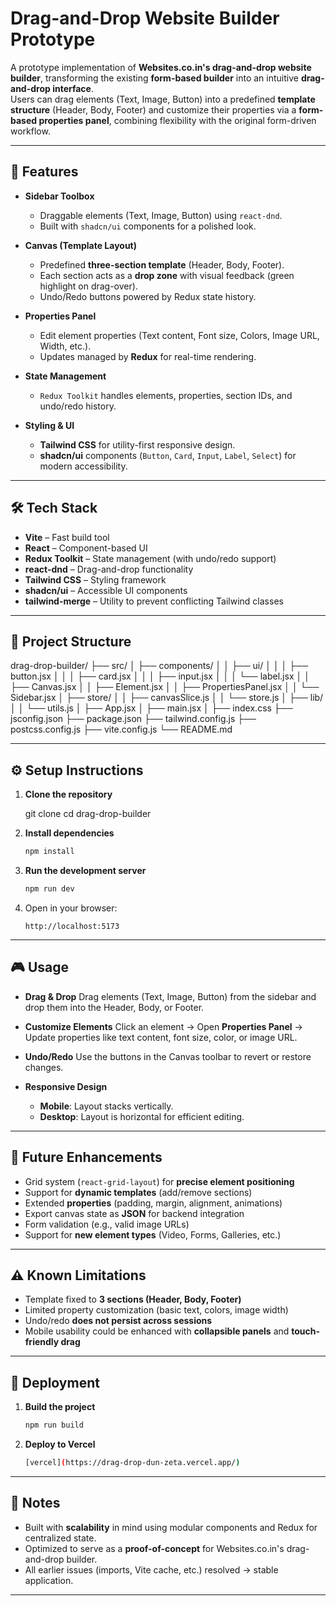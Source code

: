# Drag-and-Drop Website Builder Prototype

A prototype implementation of **Websites.co.in's drag-and-drop website builder**, transforming the existing **form-based builder** into an intuitive **drag-and-drop interface**.  
Users can drag elements (Text, Image, Button) into a predefined **template structure** (Header, Body, Footer) and customize their properties via a **form-based properties panel**, combining flexibility with the original form-driven workflow.

---

## 🚀 Features

- **Sidebar Toolbox**  
  - Draggable elements (Text, Image, Button) using `react-dnd`.  
  - Built with `shadcn/ui` components for a polished look.

- **Canvas (Template Layout)**  
  - Predefined **three-section template** (Header, Body, Footer).  
  - Each section acts as a **drop zone** with visual feedback (green highlight on drag-over).  
  - Undo/Redo buttons powered by Redux state history.

- **Properties Panel**  
  - Edit element properties (Text content, Font size, Colors, Image URL, Width, etc.).  
  - Updates managed by **Redux** for real-time rendering.

- **State Management**  
  - `Redux Toolkit` handles elements, properties, section IDs, and undo/redo history.  

- **Styling & UI**  
  - **Tailwind CSS** for utility-first responsive design.  
  - **shadcn/ui** components (`Button`, `Card`, `Input`, `Label`, `Select`) for modern accessibility.  

---

## 🛠️ Tech Stack

- **Vite** – Fast build tool  
- **React** – Component-based UI  
- **Redux Toolkit** – State management (with undo/redo support)  
- **react-dnd** – Drag-and-drop functionality  
- **Tailwind CSS** – Styling framework  
- **shadcn/ui** – Accessible UI components  
- **tailwind-merge** – Utility to prevent conflicting Tailwind classes  

---

## 📂 Project Structure


drag-drop-builder/
├── src/
│   ├── components/
│   │   ├── ui/
│   │   │   ├── button.jsx
│   │   │   ├── card.jsx
│   │   │   ├── input.jsx
│   │   │   └── label.jsx
│   │   ├── Canvas.jsx
│   │   ├── Element.jsx
│   │   ├── PropertiesPanel.jsx
│   │   └── Sidebar.jsx
│   ├── store/
│   │   ├── canvasSlice.js
│   │   └── store.js
│   ├── lib/
│   │   └── utils.js
│   ├── App.jsx
│   ├── main.jsx
│   ├── index.css
├── jsconfig.json
├── package.json
├── tailwind.config.js
├── postcss.config.js
├── vite.config.js
└── README.md



---

## ⚙️ Setup Instructions

1. **Clone the repository**
   
   git clone <repository-url>
   cd drag-drop-builder


3. **Install dependencies**

   ```bash
   npm install
   ```

4. **Run the development server**

   ```bash
   npm run dev
   ```

5. Open in your browser:

   ```
   http://localhost:5173
   ```

---

## 🎮 Usage

* **Drag & Drop**
  Drag elements (Text, Image, Button) from the sidebar and drop them into the Header, Body, or Footer.

* **Customize Elements**
  Click an element → Open **Properties Panel** → Update properties like text content, font size, color, or image URL.

* **Undo/Redo**
  Use the buttons in the Canvas toolbar to revert or restore changes.

* **Responsive Design**

  * **Mobile**: Layout stacks vertically.
  * **Desktop**: Layout is horizontal for efficient editing.

---

## 🌱 Future Enhancements

* Grid system (`react-grid-layout`) for **precise element positioning**
* Support for **dynamic templates** (add/remove sections)
* Extended **properties** (padding, margin, alignment, animations)
* Export canvas state as **JSON** for backend integration
* Form validation (e.g., valid image URLs)
* Support for **new element types** (Video, Forms, Galleries, etc.)

---

## ⚠️ Known Limitations

* Template fixed to **3 sections (Header, Body, Footer)**
* Limited property customization (basic text, colors, image width)
* Undo/redo **does not persist across sessions**
* Mobile usability could be enhanced with **collapsible panels** and **touch-friendly drag**

---

## 🚢 Deployment

1. **Build the project**

   ```bash
   npm run build
   ```

2. **Deploy to Vercel**

   ```bash
   [vercel](https://drag-drop-dun-zeta.vercel.app/)
   ```

---

## 📝 Notes

* Built with **scalability** in mind using modular components and Redux for centralized state.
* Optimized to serve as a **proof-of-concept** for Websites.co.in's drag-and-drop builder.
* All earlier issues (imports, Vite cache, etc.) resolved → stable application.

---

